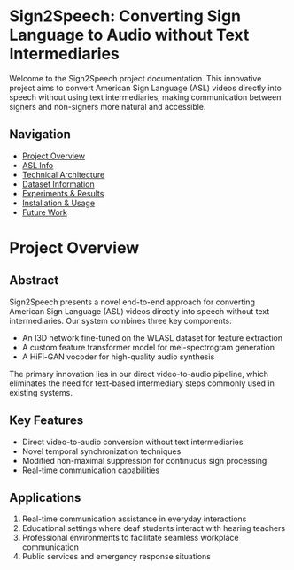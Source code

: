 # Sign2Speech: Converting Sign Language to Audio without Text Intermediaries

Welcome to the Sign2Speech project documentation. This innovative project aims to convert American Sign Language (ASL) videos directly into speech without using text intermediaries, making communication between signers and non-signers more natural and accessible.

## Navigation

- [Project Overview](#project-overview)
- [ASL Info](asl_info.md)
- [Technical Architecture](architecture.md)
- [Dataset Information](datasets.md)
- [Experiments & Results](experiments.md)
- [Installation & Usage](installation.md)
- [Future Work](future.md)

# Project Overview

## Abstract

Sign2Speech presents a novel end-to-end approach for converting American Sign Language (ASL) videos directly into speech without text intermediaries. Our system combines three key components:
- An I3D network fine-tuned on the WLASL dataset for feature extraction
- A custom feature transformer model for mel-spectrogram generation
- A HiFi-GAN vocoder for high-quality audio synthesis

The primary innovation lies in our direct video-to-audio pipeline, which eliminates the need for text-based intermediary steps commonly used in existing systems.

## Key Features

- Direct video-to-audio conversion without text intermediaries
- Novel temporal synchronization techniques
- Modified non-maximal suppression for continuous sign processing
- Real-time communication capabilities

## Applications

1. Real-time communication assistance in everyday interactions
2. Educational settings where deaf students interact with hearing teachers
3. Professional environments to facilitate seamless workplace communication
4. Public services and emergency response situations

<!--
## Get Involved

- [Project Repository](https://github.com/Kugelblitz25/sign2speech/)
- [Download Pre-trained Weights](https://drive.google.com/drive/folders/150wd1GsVxnIXq3btG0EEhhXS9gBYnJ2f?usp=sharing)
- [Report Issues](https://github.com/Kugelblitz25/sign2speech/issues)-->
